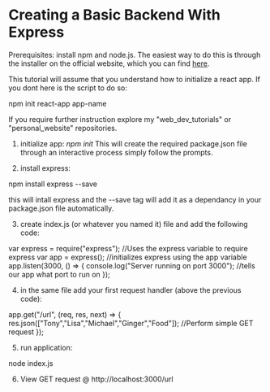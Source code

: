 # Creating a Basic Backend With Express

Prerequisites:
install npm and node.js. The easiest way to do this is through the installer on the official website, which you can find [here](https://nodejs.org/en/download). 


This tutorial will assume that you understand how to initialize a react app. If you dont here is the script to do so:

npm init react-app app-name

If you require further instruction explore my "web_dev_tutorials" or "personal_website" repositories. 


1) initialize app:
 *npm init*
 This will create the required package.json file through an interactive process simply follow the prompts. 


2) install express:

 npm install express --save

 this will intall express and the --save tag will add it as a dependancy in your package.json file automatically. 



3) create index.js (or whatever you named it) file and add the following code: 

 var express = require("express"); //Uses the express variable to require express
 var app = express(); //initializes express using the app variable
 app.listen(3000, () => {
  console.log("Server running on port 3000"); //tells our app what port to run on
 }); 


4) in the same file add your first request handler (above the previous code): 

 app.get("/url", (req, res, next) => {
  res.json(["Tony","Lisa","Michael","Ginger","Food"]); //Perform simple GET request
 }); 

5) run application:

 node index.js 

6) View GET request @ http://localhost:3000/url
